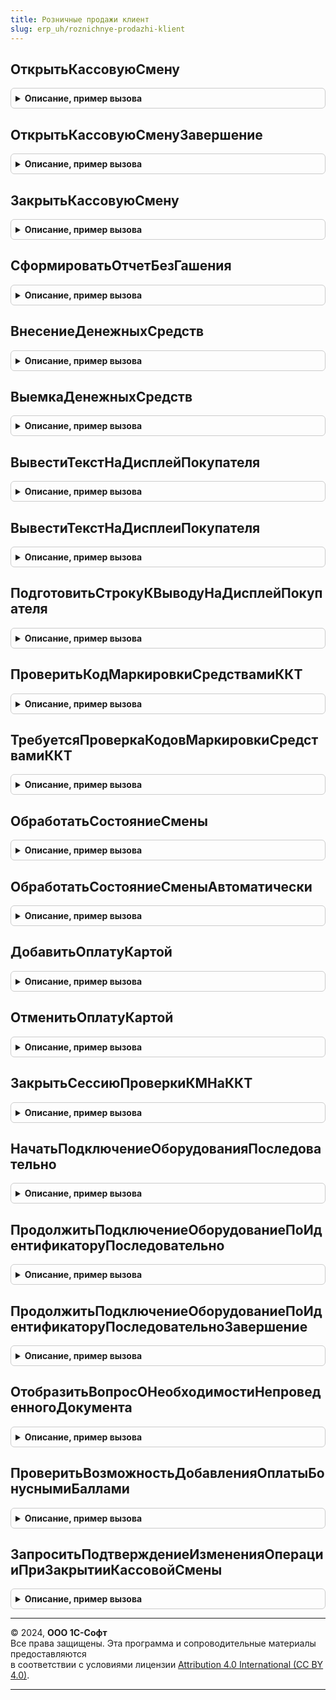 ```yaml
---
title: Розничные продажи клиент
slug: erp_uh/roznichnye-prodazhi-klient
---
```



## ОткрытьКассовуюСмену
<details style="margin: 1em 0; padding: 0.5em; border: 1px solid #ccc; border-radius: 6px;">

<summary style="font-weight: bold; cursor: pointer;">Описание, пример вызова</summary>

```bsl

// Открывает кассовую смену
//
// Параметры:
//  ПараметрыКассыККМ - Структура, ФиксированнаяСтруктура - Параметры кассы ККМ:
//  	* ИдентификаторУстройства - СправочникСсылка.ПодключаемоеОборудование
//  	* ИспользоватьБезПодключенияОборудования - Булево
//  	* КассаККМ - СправочникСсылка.КассыККМ
//  ОписаниеОповещенияЗавершение - ОписаниеОповещения - Описание оповещения при завершении операции.
//
Процедура ОткрытьКассовуюСмену(ПараметрыКассыККМ, ОписаниеОповещенияЗавершение = Неопределено) Экспорт
```

Пример вызова
```bsl
РозничныеПродажиКлиент.ОткрытьКассовуюСмену(ПараметрыКассыККМ, ОписаниеОповещенияЗавершение);
```
</details>

## ОткрытьКассовуюСменуЗавершение
<details style="margin: 1em 0; padding: 0.5em; border: 1px solid #ccc; border-radius: 6px;">

<summary style="font-weight: bold; cursor: pointer;">Описание, пример вызова</summary>

```bsl

Процедура ОткрытьКассовуюСменуЗавершение(Результат, Параметры) Экспорт
```

Пример вызова
```bsl
РозничныеПродажиКлиент.ОткрытьКассовуюСменуЗавершение(Результат, Параметры) 
```
</details>

## ЗакрытьКассовуюСмену
<details style="margin: 1em 0; padding: 0.5em; border: 1px solid #ccc; border-radius: 6px;">

<summary style="font-weight: bold; cursor: pointer;">Описание, пример вызова</summary>

```bsl

// Закрывает кассовую смену
//
// Параметры:
//  ПараметрыКассыККМ - Структура, ФиксированнаяСтруктура - Параметры кассы ККМ:
//  	* ИдентификаторУстройства - СправочникСсылка.ПодключаемоеОборудование
//  	* ИспользоватьБезПодключенияОборудования - Булево
//  	* КассаККМ - СправочникСсылка.КассыККМ
//  ОписаниеОповещенияЗавершение - ОписаниеОповещения - Описание оповещения при завершении операции.
//
Процедура ЗакрытьКассовуюСмену(ПараметрыКассыККМ, ОписаниеОповещенияЗавершение = Неопределено) Экспорт
```

Пример вызова
```bsl
РозничныеПродажиКлиент.ЗакрытьКассовуюСмену(ПараметрыКассыККМ, ОписаниеОповещенияЗавершение);
```
</details>

## СформироватьОтчетБезГашения
<details style="margin: 1em 0; padding: 0.5em; border: 1px solid #ccc; border-radius: 6px;">

<summary style="font-weight: bold; cursor: pointer;">Описание, пример вызова</summary>

```bsl

// Сформировать отчет без гашения.
//
// Параметры:
//  ПараметрыКассыККМ - см. ЗакрытьКассовуюСмену.ПараметрыКассыККМ
//  ОписаниеОповещенияЗавершение - ОписаниеОповещения - Описание оповещения при завершении операции.
//
Процедура СформироватьОтчетБезГашения(ПараметрыКассыККМ, ОписаниеОповещенияЗавершение = Неопределено) Экспорт
```

Пример вызова
```bsl
РозничныеПродажиКлиент.СформироватьОтчетБезГашения(ПараметрыКассыККМ, ОписаниеОповещенияЗавершение);
```
</details>

## ВнесениеДенежныхСредств
<details style="margin: 1em 0; padding: 0.5em; border: 1px solid #ccc; border-radius: 6px;">

<summary style="font-weight: bold; cursor: pointer;">Описание, пример вызова</summary>

```bsl

// Открывает форму для ввода суммы перед операцией внесения денежных средств
//
// Параметры:
//  Форма - ФормаКлиентскогоПриложения - Форма
//  ПараметрыКассыККМ - Структура -
//  ОписаниеОповещенияЗавершение - ОписаниеОповещения -
//
Процедура ВнесениеДенежныхСредств(Форма, ПараметрыКассыККМ, ОписаниеОповещенияЗавершение = Неопределено) Экспорт
```

Пример вызова
```bsl
РозничныеПродажиКлиент.ВнесениеДенежныхСредств(Форма, ПараметрыКассыККМ, ОписаниеОповещенияЗавершение);
```
</details>

## ВыемкаДенежныхСредств
<details style="margin: 1em 0; padding: 0.5em; border: 1px solid #ccc; border-radius: 6px;">

<summary style="font-weight: bold; cursor: pointer;">Описание, пример вызова</summary>

```bsl

// Открывает форму для ввода суммы перед операцией выемки денежных средств
//
// Параметры:
//  Форма - ФормаКлиентскогоПриложения - Форма
//  ПараметрыКассыККМ - Структура -
//  ОписаниеОповещенияЗавершение - ОписаниеОповещения -
//
Процедура ВыемкаДенежныхСредств(Форма, ПараметрыКассыККМ, ОписаниеОповещенияЗавершение = Неопределено) Экспорт
```

Пример вызова
```bsl
РозничныеПродажиКлиент.ВыемкаДенежныхСредств(Форма, ПараметрыКассыККМ, ОписаниеОповещенияЗавершение);
```
</details>

## ВывестиТекстНаДисплейПокупателя
<details style="margin: 1em 0; padding: 0.5em; border: 1px solid #ccc; border-radius: 6px;">

<summary style="font-weight: bold; cursor: pointer;">Описание, пример вызова</summary>

```bsl

// Обновляет информацию, выведенную на дисплее покупателя
//
// Параметры:
//  Форма - ФормаКлиентскогоПриложения - Форма
//  ИдентификаторУстройства - Строка -
//  Текст - Строка -
//
Процедура ВывестиТекстНаДисплейПокупателя(Форма, ИдентификаторУстройства, Текст) Экспорт
```

Пример вызова
```bsl
РозничныеПродажиКлиент.ВывестиТекстНаДисплейПокупателя(Форма, ИдентификаторУстройства, Текст) 
```
</details>

## ВывестиТекстНаДисплеиПокупателя
<details style="margin: 1em 0; padding: 0.5em; border: 1px solid #ccc; border-radius: 6px;">

<summary style="font-weight: bold; cursor: pointer;">Описание, пример вызова</summary>

```bsl

// Обновляет выведенную информацию на всех дисплеях покупателя
//
// Параметры:
//  Форма - ФормаКлиентскогоПриложения - Форма
//  Дисплеи - см. МенеджерОборудованияВызовСервера.СписокОборудования - Список значений из структур данных, описывающих дисплеи.
//  Текст - Строка - Выводимый текст
//
Процедура ВывестиТекстНаДисплеиПокупателя(Форма, Дисплеи, Текст) Экспорт
```

Пример вызова
```bsl
РозничныеПродажиКлиент.ВывестиТекстНаДисплеиПокупателя(Форма, Дисплеи, Текст) 
```
</details>

## ПодготовитьСтрокуКВыводуНаДисплейПокупателя
<details style="margin: 1em 0; padding: 0.5em; border: 1px solid #ccc; border-radius: 6px;">

<summary style="font-weight: bold; cursor: pointer;">Описание, пример вызова</summary>

```bsl

// Подготавливает данные для вывода на дисплей покупателя.
//
// Параметры:
//  Заголовок - Строка - Заголовок выводимого на дисплей покупателя значения.
//  Значение - Число, Строка - Выводимое значение (Сумма).
//
// Возвращаемое значение:
//  Строка - Подготовленная строка.
//
Функция ПодготовитьСтрокуКВыводуНаДисплейПокупателя(Заголовок = "", Значение = "") Экспорт
```

Пример вызова
```bsl
Результат = РозничныеПродажиКлиент.ПодготовитьСтрокуКВыводуНаДисплейПокупателя(Заголовок, Значение);
```
</details>

## ПроверитьКодМаркировкиСредствамиККТ
<details style="margin: 1em 0; padding: 0.5em; border: 1px solid #ccc; border-radius: 6px;">

<summary style="font-weight: bold; cursor: pointer;">Описание, пример вызова</summary>

```bsl

// Запускает механизм проверки кодов маркировки средствами ККТ
//
// Параметры:
//  ПозицииЧека - Массив - Позиции чека
//  ФормаВладелец - ФормаКлиентскогоПриложения - Форма владелец
//  ЗаголовокКнопкиИгнорировать - Строка, Неопределено - Заголовок кнопки игнорировать
//  ОповещениеОЗавершении - ОписаниеОповещения - Оповещение о завершении
//  ФормаПросмотра - ФормаКлиентскогоПриложения, Неопределено - Форма просмотра
//
Процедура ПроверитьКодМаркировкиСредствамиККТ(ПозицииЧека, ФормаВладелец, ЗаголовокКнопкиИгнорировать = Неопределено, ОповещениеОЗавершении, ФормаПросмотра = Неопределено) Экспорт
```

Пример вызова
```bsl
РозничныеПродажиКлиент.ПроверитьКодМаркировкиСредствамиККТ(ПозицииЧека, ФормаВладелец, ЗаголовокКнопкиИгнорировать, ОповещениеОЗавершении, ФормаПросмотра);
```
</details>

## ТребуетсяПроверкаКодовМаркировкиСредствамиККТ
<details style="margin: 1em 0; padding: 0.5em; border: 1px solid #ccc; border-radius: 6px;">

<summary style="font-weight: bold; cursor: pointer;">Описание, пример вызова</summary>

```bsl

// Определяет, требуется ли проверка кодов маркировки средствами ККТ.
//
// Параметры:
//  ПараметрыОперацииФискализацииЧека - Структура - Параметры операции фискализации чека
//
// Возвращаемое значение:
//  Булево - Истина - требуется проверка кодов маркировки средствами ККТ
//
Функция ТребуетсяПроверкаКодовМаркировкиСредствамиККТ(ПараметрыОперацииФискализацииЧека) Экспорт
```

Пример вызова
```bsl
Результат = РозничныеПродажиКлиент.ТребуетсяПроверкаКодовМаркировкиСредствамиККТ(ПараметрыОперацииФискализацииЧека) 
```
</details>

## ОбработатьСостояниеСмены
<details style="margin: 1em 0; padding: 0.5em; border: 1px solid #ccc; border-radius: 6px;">

<summary style="font-weight: bold; cursor: pointer;">Описание, пример вызова</summary>

```bsl

// Контролирует параметры текущей кассовой смены, при необходимости открывает и закрывает кассовую смену.
//
// Параметры:
//  Форма - Форма - Форма документа в которой выполняется контроль кассовой смены
//  ОписаниеОповещенияЗавершение - ОписаниеОповещения - Описание оповещения при завершении операции.
//
Процедура ОбработатьСостояниеСмены(Форма, ОписаниеОповещенияЗавершение) Экспорт
```

Пример вызова
```bsl
РозничныеПродажиКлиент.ОбработатьСостояниеСмены(Форма, ОписаниеОповещенияЗавершение) 
```
</details>

## ОбработатьСостояниеСменыАвтоматически
<details style="margin: 1em 0; padding: 0.5em; border: 1px solid #ccc; border-radius: 6px;">

<summary style="font-weight: bold; cursor: pointer;">Описание, пример вызова</summary>

```bsl

// Контролирует параметры текущей кассовой смены оборудования, при необходимости открывает и закрывает кассовую смену
// в автоматическом режиме.
//
// Параметры:
//  Оборудование - СправочникСсылка.ПодключаемоеОборудование
//  ОписаниеОповещенияЗавершение - ОписаниеОповещения - Описание оповещения при завершении операции.
//
Процедура ОбработатьСостояниеСменыАвтоматически(Оборудование, ОписаниеОповещенияЗавершение = Неопределено) Экспорт
```

Пример вызова
```bsl
РозничныеПродажиКлиент.ОбработатьСостояниеСменыАвтоматически(Оборудование, ОписаниеОповещенияЗавершение);
```
</details>

## ДобавитьОплатуКартой
<details style="margin: 1em 0; padding: 0.5em; border: 1px solid #ccc; border-radius: 6px;">

<summary style="font-weight: bold; cursor: pointer;">Описание, пример вызова</summary>

```bsl

// Вызывает процедуры оплаты платежной картой
//
// Параметры:
//  РезультатПроведения - Булево - Признак успешного проведения оплачиваемого чека ККМ
//  ДополнительныеПараметры - Структура:
//  	* Форма - ФормаКлиентскогоПриложения - содержит в том числе:
//  		** ЭквайринговыеТерминалы - см. Справочники.ЭквайринговыеТерминалы.ПараметрыЭквайринговыхТерминаловПоОрганизации
//  	* ЭквайринговыеТерминалы 	- СписокЗначений из СправочникСсылка.ПодключаемоеОборудование - содержит:
//  		** Значение - СправочникСсылка.ПодключаемоеОборудование
//  								- СправочникСсылка.ПодключаемоеОборудование
//  	* ОповещениеОЗавершении - ОписаниеОповещения
//  	* ПараметрыКассыККМ - Структура
//  	* ФормаАвторизации_Сумма - Число
//  	* ФормаАвторизации_ПределСуммы - Число
//  	* Валюта - СправочникСсылка.Валюты
//  	* СтруктураЭквайринговыйТерминал - Структура
//
Процедура ДобавитьОплатуКартой(РезультатПроведения, ДополнительныеПараметры) Экспорт
```

Пример вызова
```bsl
РозничныеПродажиКлиент.ДобавитьОплатуКартой(РезультатПроведения, ДополнительныеПараметры) 
```
</details>

## ОтменитьОплатуКартой
<details style="margin: 1em 0; padding: 0.5em; border: 1px solid #ccc; border-radius: 6px;">

<summary style="font-weight: bold; cursor: pointer;">Описание, пример вызова</summary>

```bsl

// Вызывает процедуры отмены оплаты платежной картой
//
// Параметры:
//  РезультатПроведения - Булево - Признак успешного проведения оплачиваемого чека ККМ
// 	ДополнительныеПараметры - см. ДобавитьОплатуКартой.ДополнительныеПараметры
//
Процедура ОтменитьОплатуКартой(РезультатПроведения, ДополнительныеПараметры) Экспорт
```

Пример вызова
```bsl
РозничныеПродажиКлиент.ОтменитьОплатуКартой(РезультатПроведения, ДополнительныеПараметры) 
```
</details>

## ЗакрытьСессиюПроверкиКМНаККТ
<details style="margin: 1em 0; padding: 0.5em; border: 1px solid #ccc; border-radius: 6px;">

<summary style="font-weight: bold; cursor: pointer;">Описание, пример вызова</summary>

```bsl

// Закрывает сессию проверки на ККТ
//
// Параметры:
//  УникальныйИдентификатор - см. МенеджерОборудованияКлиент.НачатьЗакрытииСессииРегистрацииКМ.УникальныйИдентификатор
// 	ИдентификаторУстройства - см. МенеджерОборудованияКлиент.СессияПроверкиКодовМаркировки.ИдентификаторУстройства
//
Процедура ЗакрытьСессиюПроверкиКМНаККТ(УникальныйИдентификатор, ИдентификаторУстройства) Экспорт
```

Пример вызова
```bsl
РозничныеПродажиКлиент.ЗакрытьСессиюПроверкиКМНаККТ(УникальныйИдентификатор, ИдентификаторУстройства) 
```
</details>

## НачатьПодключениеОборудованияПоследовательно
<details style="margin: 1em 0; padding: 0.5em; border: 1px solid #ccc; border-radius: 6px;">

<summary style="font-weight: bold; cursor: pointer;">Описание, пример вызова</summary>

```bsl

// Запускает процесс асинхронного подключения обрудования из формы рабочего места кассира.
//
// Параметры:
//  Форма - ФормаКлиентскогоПриложения - Форма клиентского приложения
//
Процедура НачатьПодключениеОборудованияПоследовательно(Форма) Экспорт
```

Пример вызова
```bsl
РозничныеПродажиКлиент.НачатьПодключениеОборудованияПоследовательно(Форма) 
```
</details>

## ПродолжитьПодключениеОборудованиеПоИдентификаторуПоследовательно
<details style="margin: 1em 0; padding: 0.5em; border: 1px solid #ccc; border-radius: 6px;">

<summary style="font-weight: bold; cursor: pointer;">Описание, пример вызова</summary>

```bsl

// Продолжает последовательное подключение оборудования по переданному массиву идентификаторов строк
//
// Параметры:
//  Результат - Булево - Истина, если массив ДополнительныеПараметры.ИдентификаторыСтрокОборудования не пустой
//  ДополнительныеПараметры - Структура:
//   *Форма - ФормаКлиентскогоПриложения -
//   *ИдентификаторыСтрокОборудования - Массив Из Число -
//
Процедура ПродолжитьПодключениеОборудованиеПоИдентификаторуПоследовательно(Результат, ДополнительныеПараметры) Экспорт
```

Пример вызова
```bsl
РозничныеПродажиКлиент.ПродолжитьПодключениеОборудованиеПоИдентификаторуПоследовательно(Результат, ДополнительныеПараметры) 
```
</details>

## ПродолжитьПодключениеОборудованиеПоИдентификаторуПоследовательноЗавершение
<details style="margin: 1em 0; padding: 0.5em; border: 1px solid #ccc; border-radius: 6px;">

<summary style="font-weight: bold; cursor: pointer;">Описание, пример вызова</summary>

```bsl

// Вызывает процедуры отмены оплаты платежной картой
//
// Параметры:
//  Данные - см. МенеджерОборудованияКлиентСервер.ПараметрыВыполненияОперацииНаОборудовании
//  ДополнительныеПараметры - Структура:
//   *Форма - ФормаКлиентскогоПриложения -
//   *ИдентификаторыСтрокОборудования - Массив Из Число -
//
Процедура ПродолжитьПодключениеОборудованиеПоИдентификаторуПоследовательноЗавершение(Данные, ДополнительныеПараметры) Экспорт
```

Пример вызова
```bsl
РозничныеПродажиКлиент.ПродолжитьПодключениеОборудованиеПоИдентификаторуПоследовательноЗавершение(Данные, ДополнительныеПараметры) 
```
</details>

## ОтобразитьВопросОНеобходимостиНепроведенногоДокумента
<details style="margin: 1em 0; padding: 0.5em; border: 1px solid #ccc; border-radius: 6px;">

<summary style="font-weight: bold; cursor: pointer;">Описание, пример вызова</summary>

```bsl

// Запрашивает подтверждение пользователя для отмены проведения документа.
//
// Параметры:
//  Форма - ФормаКлиентскогоПриложения -
//  ОписаниеОповещенияЗавершения - ОписаниеОповещения -
//
Процедура ОтобразитьВопросОНеобходимостиНепроведенногоДокумента(Форма, ОписаниеОповещенияЗавершения) Экспорт
```

Пример вызова
```bsl
РозничныеПродажиКлиент.ОтобразитьВопросОНеобходимостиНепроведенногоДокумента(Форма, ОписаниеОповещенияЗавершения) 
```
</details>

## ПроверитьВозможностьДобавленияОплатыБонуснымиБаллами
<details style="margin: 1em 0; padding: 0.5em; border: 1px solid #ccc; border-radius: 6px;">

<summary style="font-weight: bold; cursor: pointer;">Описание, пример вызова</summary>

```bsl

// Выполняет проверку возможности добавления оплаты бонусными баллами.
// Параметры:
//  Форма - ФормаКлиентскогоПриложения -
//  ПроверятьСтатусПроведения - Булево -
//
// Возвращаемое значение:
//  Булево -
//
Функция ПроверитьВозможностьДобавленияОплатыБонуснымиБаллами(Форма, ПроверятьСтатусПроведения = Истина) Экспорт
```

Пример вызова
```bsl
Результат = РозничныеПродажиКлиент.ПроверитьВозможностьДобавленияОплатыБонуснымиБаллами(Форма, ПроверятьСтатусПроведения);
```
</details>

## ЗапроситьПодтверждениеИзмененияОперацииПриЗакрытииКассовойСмены
<details style="margin: 1em 0; padding: 0.5em; border: 1px solid #ccc; border-radius: 6px;">

<summary style="font-weight: bold; cursor: pointer;">Описание, пример вызова</summary>

```bsl

// Запрашивает подтверждение изменения операции при закрытии кассвой смены.
// Параметры:
//  Форма - ФормаКлиентскогоПриложения -
//  ОповещениеОЗавершении - ОписаниеОповещения -
//
// Возвращаемое значение:
//  Булево -
//
Функция ЗапроситьПодтверждениеИзмененияОперацииПриЗакрытииКассовойСмены(Форма, ОповещениеОЗавершении) Экспорт
```

Пример вызова
```bsl
Результат = РозничныеПродажиКлиент.ЗапроситьПодтверждениеИзмененияОперацииПриЗакрытииКассовойСмены(Форма, ОповещениеОЗавершении) 
```
</details>

---

© 2024, **ООО 1С-Софт**  
Все права защищены. Эта программа и сопроводительные материалы предоставляются  
в соответствии с условиями лицензии [Attribution 4.0 International (CC BY 4.0)](https://creativecommons.org/licenses/by/4.0/legalcode).

---
